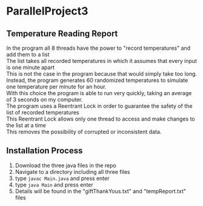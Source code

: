# ParallelProject3

## Temperature Reading Report
In the program all 8 threads have the power to "record temperatures" and add them to a list </br>
The list takes all recorded temperatures in which it assumes that every input is one minute apart </br>
This is not the case in the program because that would simply take too long. </br>
Instead, the program generates 60 randomized temperatures to simulate one temperature per minute for an hour. </br>
With this choice the program is able to run very quickly, taking an average of 3 seconds on my computer. </br>
The program uses a Reentrant Lock in order to guarantee the safety of the list of recorded temperatures </br>
This Reentrant Lock allows only one thread to access and make changes to the list at a time </br>
This removes the possibility of corrupted or inconsistent data.

## Installation Process
1. Download the three java files in the repo
2. Navigate to a directory including all three files
3. type `javac Main.java` and press enter
4. type `java Main` and press enter
5. Details will be found in the "giftThankYous.txt" and "tempReport.txt" files